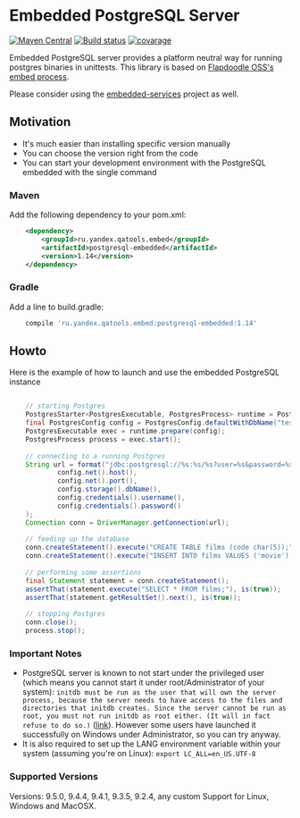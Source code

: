 # Embedded PostgreSQL Server
[![Maven Central](https://maven-badges.herokuapp.com/maven-central/ru.yandex.qatools.embed/postgresql-embedded/badge.svg?style=flat)](https://maven-badges.herokuapp.com/maven-central/ru.yandex.qatools.embed/postgresql-embedded)
[![Build status](http://ci.qatools.ru/job/postgresql-embedded_master-deploy/badge/icon)](http://ci.qatools.ru/job/postgresql-embedded_master-deploy/)
[![covarage](https://img.shields.io/sonar/http/sonar.qatools.ru/ru.yandex.qatools.embed:postgresql-embedded/coverage.svg?style=flat)](http://sonar.qatools.ru/dashboard/index/784)

Embedded PostgreSQL server provides a platform neutral way for running postgres binaries in unittests.
This library is based on [Flapdoodle OSS's embed process](https://github.com/flapdoodle-oss/de.flapdoodle.embed.process). 

Please consider using the [embedded-services](https://github.com/yandex-qatools/embedded-services) project as well.

## Motivation

* It's much easier than installing specific version manually
* You can choose the version right from the code
* You can start your development environment with the PostgreSQL embedded with the single command

### Maven

Add the following dependency to your pom.xml:
```xml
    <dependency>
        <groupId>ru.yandex.qatools.embed</groupId>
        <artifactId>postgresql-embedded</artifactId>
        <version>1.14</version>
    </dependency>
```
### Gradle
Add a line to build.gradle:
```groovy
    compile 'ru.yandex.qatools.embed:postgresql-embedded:1.14'
```

## Howto

Here is the example of how to launch and use the embedded PostgreSQL instance
```java

    // starting Postgres
    PostgresStarter<PostgresExecutable, PostgresProcess> runtime = PostgresStarter.getDefaultInstance();
    final PostgresConfig config = PostgresConfig.defaultWithDbName("test");
    PostgresExecutable exec = runtime.prepare(config);
    PostgresProcess process = exec.start();
    
    // connecting to a running Postgres
    String url = format("jdbc:postgresql://%s:%s/%s?user=%s&password=%s",
            config.net().host(),
            config.net().port(),
            config.storage().dbName(),
            config.credentials().username(),
            config.credentials().password()
    );
    Connection conn = DriverManager.getConnection(url);
    
    // feeding up the database
    conn.createStatement().execute("CREATE TABLE films (code char(5));");
    conn.createStatement().execute("INSERT INTO films VALUES ('movie');");
    
    // performing some assertions
    final Statement statement = conn.createStatement();
    assertThat(statement.execute("SELECT * FROM films;"), is(true));
    assertThat(statement.getResultSet().next(), is(true));
                
    // stopping Postgres
    conn.close();
    process.stop();
```

### Important Notes
* PostgreSQL server is known to not start under the privileged user (which means you cannot start it under root/Administrator of your system): `initdb must be run as the user that will own the server process, because the server needs to have access to the files and directories that initdb creates. Since the server cannot be run as root, you must not run initdb as root either. (It will in fact refuse to do so.)` ([link](http://www.postgresql.org/docs/9.5/static/app-initdb.html)). However some users have launched it successfully on Windows under Administrator, so you can try anyway.
* It is also required to set up the LANG environment variable within your system (assuming you're on Linux):
`export LC_ALL=en_US.UTF-8`



### Supported Versions

Versions: 9.5.0, 9.4.4, 9.4.1, 9.3.5, 9.2.4, any custom
Support for Linux, Windows and MacOSX.


